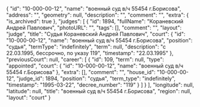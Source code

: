 {
    "id": "10-000-00-12",
    "name": "военный суд в/ч 55454 г.Борисова",
    "address": "",
    "geometry": null,
    "description": "",
    "comment": "",
    "extra": {
        "is_archived": true
    },
    "judges": [
        {
            "id": 1894,
            "fullName": "Кораневский Андрей Павлович",
            "photoURL": "",
            "tags": [],
            "comment": "",
            "layout": "judge",
            "title": "Судья Кораневский Андрей Павлович",
            "court": {
                "id": "10-000-00-12",
                "name": "военный суд в/ч 55454 г.Борисова",
                "position": "судья",
                "termType": "indefinitely",
                "term": null,
                "description": "c 22.03.1995, бессрочно, по указу 119",
                "timestamp": "22.03.1995"
            },
            "previousCourt": null,
            "career": [
                {
                    "id": 109,
                    "term": null,
                    "type": "appointed",
                    "court": {
                        "id": "10-000-00-12",
                        "name": "военный суд в/ч 55454 г.Борисова"
                    },
                    "extra": [],
                    "comment": "",
                    "house_id": "10-000-00-12",
                    "judge_id": 1894,
                    "position": "судья",
                    "term_type": "indefinitely",
                    "timestamp": "1995-03-22",
                    "decree_number": "119"
                }
            ]
        }
    ],
    "longitude": null,
    "latitude": null,
    "title": "военный суд в/ч 55454 г.Борисова",
    "region": null,
    "layout": "court"
}